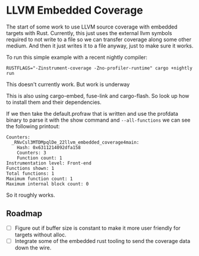 # LLVM Embedded Coverage

The start of some work to use LLVM source coverage with embedded targets with
Rust. Currently, this just uses the external llvm symbols required to not write
to a file so we can transfer coverage along some other medium. And then it just
writes it to a file anyway, just to make sure it works.

To run this simple example with a recent nightly compiler:

```
RUSTFLAGS="-Zinstrument-coverage -Zno-profiler-runtime" cargo +nightly run
```

This doesn't currently work. But work is underway

This is also using cargo-embed, fuse-link and cargo-flash. So look up how to
install them and their dependencies.

If we then take the default.profraw that is written and use the profdata binary
to parse it with the show command and `--all-functions` we can see the
following printout:

```
Counters:
  _RNvCsl3MTDMpqlDe_22llvm_embedded_coverage4main:
    Hash: 0x6311214092dfa158
    Counters: 3
    Function count: 1
Instrumentation level: Front-end
Functions shown: 1
Total functions: 1
Maximum function count: 1
Maximum internal block count: 0
```

So it roughly works.

## Roadmap

- [ ] Figure out if buffer size is constant to make it more user friendly for
targets without alloc.
- [ ] Integrate some of the embedded rust tooling to send the coverage data
down the wire.
